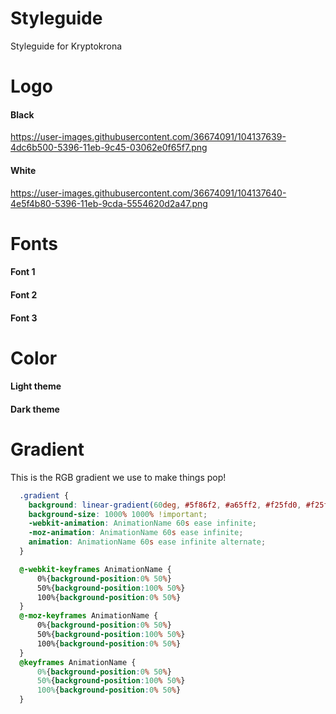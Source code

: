 # Styleguide

Styleguide for Kryptokrona

# Logo

#### Black
https://user-images.githubusercontent.com/36674091/104137639-4dc6b500-5396-11eb-9c45-03062e0f65f7.png

#### White
https://user-images.githubusercontent.com/36674091/104137640-4e5f4b80-5396-11eb-9cda-5554620d2a47.png


# Fonts

#### Font 1

#### Font 2

#### Font 3


# Color

#### Light theme

#### Dark theme

# Gradient

This is the RGB gradient we use to make things pop!

```css
  .gradient {
    background: linear-gradient(60deg, #5f86f2, #a65ff2, #f25fd0, #f25f61, #f2cb5f, #abf25f, #5ff281, #5ff2f0) !important;
    background-size: 1000% 1000% !important;
    -webkit-animation: AnimationName 60s ease infinite;
    -moz-animation: AnimationName 60s ease infinite;
    animation: AnimationName 60s ease infinite alternate;
  }

  @-webkit-keyframes AnimationName {
      0%{background-position:0% 50%}
      50%{background-position:100% 50%}
      100%{background-position:0% 50%}
  }
  @-moz-keyframes AnimationName {
      0%{background-position:0% 50%}
      50%{background-position:100% 50%}
      100%{background-position:0% 50%}
  }
  @keyframes AnimationName {
      0%{background-position:0% 50%}
      50%{background-position:100% 50%}
      100%{background-position:0% 50%}
  }
```

